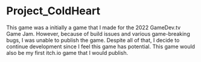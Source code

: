 # Project_ColdHeart

This game was a initially a game that I made for the 2022
GameDev.tv Game Jam. However, because of build issues and
various game-breaking bugs, I was unable to publish the 
game. Despite all of that, I decide to continue development 
since I feel this game has potential. This game would also 
be my first itch.io game that I would publish.